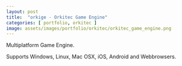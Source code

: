 ```yaml
---
layout: post
title:  "orkige - Orkitec Game Engine"
categories: [ portfolio, orkitec ]
image: assets/images/portfolio/orkitec/orkitec_game_engine.png
---
```

Multiplatform Game Engine.

Supports Windows, Linux, Mac OSX, iOS, Android and Webbrowsers.